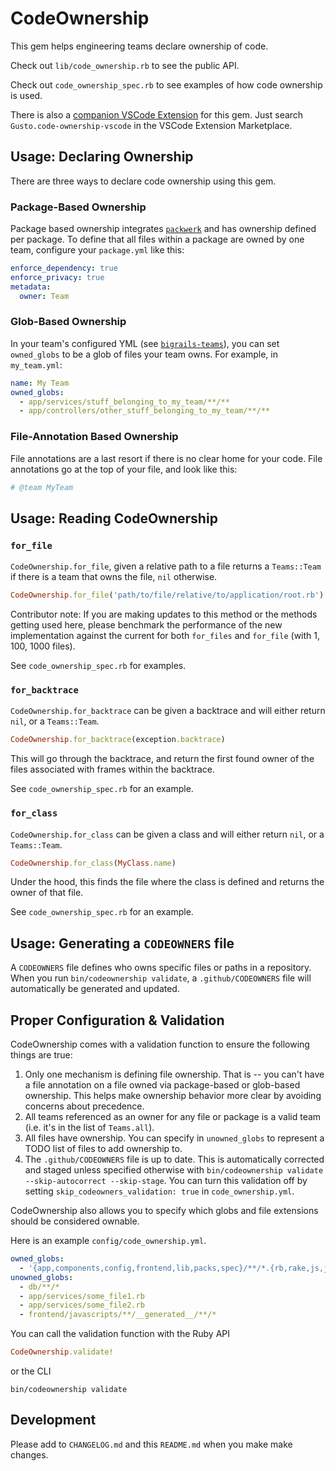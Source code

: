 # CodeOwnership
This gem helps engineering teams declare ownership of code.

Check out `lib/code_ownership.rb` to see the public API.

Check out `code_ownership_spec.rb` to see examples of how code ownership is used.

There is also a [companion VSCode Extension]([url](https://github.com/rubyatscale/code-ownership-vscode)) for this gem. Just search `Gusto.code-ownership-vscode` in the VSCode Extension Marketplace.

## Usage: Declaring Ownership
There are three ways to declare code ownership using this gem.
### Package-Based Ownership
Package based ownership integrates [`packwerk`](https://github.com/Shopify/packwerk) and has ownership defined per package. To define that all files within a package are owned by one team, configure your `package.yml` like this:
```yml
enforce_dependency: true
enforce_privacy: true
metadata:
  owner: Team
```

### Glob-Based Ownership
In your team's configured YML (see [`bigrails-teams`](https://github.com/rubyatscale/bigrails-teams)), you can set `owned_globs` to be a glob of files your team owns. For example, in `my_team.yml`:
```yml
name: My Team
owned_globs:
  - app/services/stuff_belonging_to_my_team/**/**
  - app/controllers/other_stuff_belonging_to_my_team/**/**
```
### File-Annotation Based Ownership
File annotations are a last resort if there is no clear home for your code. File annotations go at the top of your file, and look like this:
```ruby
# @team MyTeam
```
## Usage: Reading CodeOwnership
### `for_file`
`CodeOwnership.for_file`, given a relative path to a file returns a `Teams::Team` if there is a team that owns the file, `nil` otherwise.

```ruby
CodeOwnership.for_file('path/to/file/relative/to/application/root.rb')
```

Contributor note: If you are making updates to this method or the methods getting used here, please benchmark the performance of the new implementation against the current for both `for_files` and `for_file` (with 1, 100, 1000 files).

See `code_ownership_spec.rb` for examples.

### `for_backtrace`
`CodeOwnership.for_backtrace` can be given a backtrace and will either return `nil`, or a `Teams::Team`.

```ruby
CodeOwnership.for_backtrace(exception.backtrace)
```

This will go through the backtrace, and return the first found owner of the files associated with frames within the backtrace.

See `code_ownership_spec.rb` for an example.

### `for_class`

`CodeOwnership.for_class` can be given a class and will either return `nil`, or a `Teams::Team`.

```ruby
CodeOwnership.for_class(MyClass.name)
```

Under the hood, this finds the file where the class is defined and returns the owner of that file.

See `code_ownership_spec.rb` for an example.

## Usage: Generating a `CODEOWNERS` file

A `CODEOWNERS` file defines who owns specific files or paths in a repository. When you run `bin/codeownership validate`, a `.github/CODEOWNERS` file will automatically be generated and updated.

## Proper Configuration & Validation
CodeOwnership comes with a validation function to ensure the following things are true:
1) Only one mechanism is defining file ownership. That is -- you can't have a file annotation on a file owned via package-based or glob-based ownership. This helps make ownership behavior more clear by avoiding concerns about precedence.
2) All teams referenced as an owner for any file or package is a valid team (i.e. it's in the list of `Teams.all`).
3) All files have ownership. You can specify in `unowned_globs` to represent a TODO list of files to add ownership to.
3) The `.github/CODEOWNERS` file is up to date. This is automatically corrected and staged unless specified otherwise with `bin/codeownership validate --skip-autocorrect --skip-stage`. You can turn this validation off by setting `skip_codeowners_validation: true` in `code_ownership.yml`.

CodeOwnership also allows you to specify which globs and file extensions should be considered ownable.

Here is an example `config/code_ownership.yml`.
```yml
owned_globs:
  - '{app,components,config,frontend,lib,packs,spec}/**/*.{rb,rake,js,jsx,ts,tsx}'
unowned_globs:
  - db/**/*
  - app/services/some_file1.rb
  - app/services/some_file2.rb
  - frontend/javascripts/**/__generated__/**/*
```
You can call the validation function with the Ruby API 
```ruby
CodeOwnership.validate!
```
or the CLI
```
bin/codeownership validate
```

## Development

Please add to `CHANGELOG.md` and this `README.md` when you make make changes.
